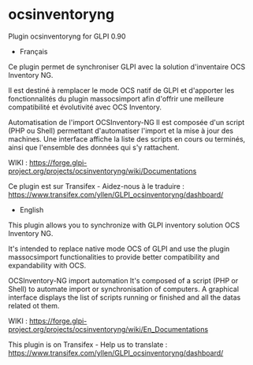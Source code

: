 # ocsinventoryng
Plugin ocsinventoryng for GLPI 0.90

* Français

Ce plugin permet de synchroniser GLPI avec la solution d'inventaire OCS Inventory NG.

Il est destiné à remplacer le mode OCS natif de GLPI et d'apporter les fonctionnalités du plugin massocsimport afin d'offrir une meilleure compatibilité et évolutivité avec OCS Inventory.

Automatisation de l'import OCSInventory-NG
Il est composée d'un script (PHP ou Shell) permettant d'automatiser l'import et la mise à jour des machines.
Une interface affiche la liste des scripts en cours ou terminés, ainsi que l'ensemble des données qui s'y rattachent.

WIKI : https://forge.glpi-project.org/projects/ocsinventoryng/wiki/Documentations

Ce plugin est sur Transifex - Aidez-nous à le traduire : https://www.transifex.com/yllen/GLPI_ocsinventoryng/dashboard/

* English

This plugin allows you to synchronize with GLPI inventory solution OCS Inventory NG.

It's intended to replace native mode OCS of GLPI and use the plugin massocsimport functionalities to provide better compatibility and expandability with OCS.

OCSInventory-NG import automation
It's composed of a script (PHP or Shell) to automate import or synchronisation of computers.
A graphical interface displays the list of scripts running or finished and all the datas related ot them.

WIKI : https://forge.glpi-project.org/projects/ocsinventoryng/wiki/En_Documentations

 This plugin is on Transifex - Help us to translate : https://www.transifex.com/yllen/GLPI_ocsinventoryng/dashboard/
